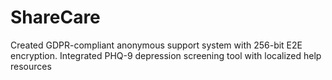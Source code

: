 # ShareCare
Created GDPR-compliant anonymous support system with 256-bit E2E encryption. Integrated PHQ-9 depression screening tool with localized help resources
